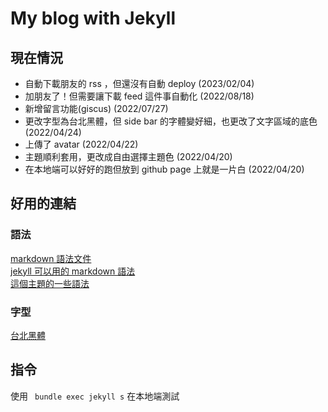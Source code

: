 # My blog with Jekyll

## 現在情況
- 自動下載朋友的 rss ，但還沒有自動 deploy (2023/02/04)
- 加朋友了！但需要讓下載 feed 這件事自動化 (2022/08/18)
- 新增留言功能(giscus) (2022/07/27)
- 更改字型為台北黑體，但 side bar 的字體變好細，也更改了文字區域的底色 (2022/04/24)
- 上傳了 avatar (2022/04/22)
- 主題順利套用，更改成自由選擇主題色 (2022/04/20)
- 在本地端可以好好的跑但放到 github page 上就是一片白 (2022/04/20)

## 好用的連結
### 語法
[markdown 語法文件](https://markdown.tw/#em) <br>
[jekyll 可以用的 markdown 語法](https://www.markdownguide.org/tools/jekyll/)<br>
[這個主題的一些語法](https://chirpy.cotes.page/posts/write-a-new-post/)

### 字型
[台北黑體](https://sites.google.com/view/jtfoundry/)<br>

## 指令
使用 ` bundle exec jekyll s` 在本地端測試
